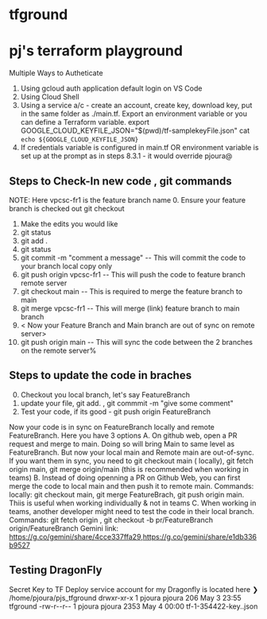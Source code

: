 # tfground
# pj's terraform playground

Multiple Ways to Autheticate 
1. Using gcloud auth application default login on VS Code
2. Using Cloud Shell 
3. Using a service a/c - create an account, create key, download key, put in the same folder as ./main.tf. Export an environment variable or you can define a Terraform variable. 
    export GOOGLE_CLOUD_KEYFILE_JSON="$(pwd)/tf-samplekeyFile.json"
    cat `echo ${GOOGLE_CLOUD_KEYFILE_JSON}`
4. If credentials variable is configured in main.tf OR environment variable is set up at the prompt as in steps 8.3.1 - it would override pjoura@

## Steps to Check-In new code , git commands
NOTE: Here vpcsc-fr1 is the feature branch name
0.  Ensure your feature branch is checked out git checkout <branch-name> 
1.  Make the edits you would like
2.  git status
3.  git add . 
4.  git status 
5.  git commit -m "comment a message" -- This will commit the code to your branch local copy only
6.  git push origin vpcsc-fr1 -- This will push the code to feature branch remote server
7.  git checkout main -- This is required to merge the feature branch to main
8.  git merge vpcsc-fr1 -- This will merge (link) feature branch to main branch
9.  < Now your Feature Branch and Main branch are out of sync on remote server>
10. git push origin main -- This will sync the code between the 2 branches on the remote server%  
## Steps to update the code in braches
0. Checkout you local branch, let's say FeatureBranch
1. update your file, git add. , git commmit -m "give some comment"
2. Test your code, if its good - git push origin FeatureBranch


Now your code is in sync on FeatureBranch locally and remote FeatureBranch. Here you have 3 options
A. On github web, open a PR request and merge to main. Doing so will bring Main to same level as FeatureBranch. But now your local main and Remote main are out-of-sync. If you want them in sync, you need to git checkout main ( locally), git fetch origin main, git merge origin/main (this is recommended when working in teams)
B. Instead of doing openning a PR on Github Web, you can first merge the code to local main and then push it to remote main. Commands: locally: git checkout main, git merge FeatureBrach, git push origin main. Thiis is useful when working individually & not in teams
C. When working in teams, another developer might need to test the code in their local branch.
 Commands: git fetch origin , git checkout -b pr/FeatureBranch origin/FeatureBranch
 Gemini link: https://g.co/gemini/share/4cce337ffa29,https://g.co/gemini/share/e1db336b9527
## Testing DragonFly ##
Secret Key to TF Deploy service account for my Dragonfly is located here
❯ /home/pjoura/pjs_tfground
drwxr-xr-x 1 pjoura pjoura  206 May  3 23:55 tfground
-rw-r--r-- 1 pjoura pjoura 2353 May  4 00:00 tf-1-354422-key..json